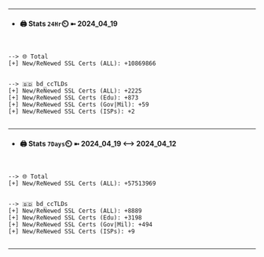 

---
- #### 🖨️ **Stats** `24Hr`⏲️ ➼ 2024_04_19
```console


--> 🌐 Total
[+] New/ReNewed SSL Certs (ALL): +10869866


--> 🇧🇩 bd_ccTLDs
[+] New/ReNewed SSL Certs (ALL): +2225
[+] New/ReNewed SSL Certs (Edu): +873
[+] New/ReNewed SSL Certs (Gov|Mil): +59
[+] New/ReNewed SSL Certs (ISPs): +2


```

---
- #### 🖨️ **Stats** `7Days`⏲️ ➼ 2024_04_19 <--> 2024_04_12
```console


--> 🌐 Total
[+] New/ReNewed SSL Certs (ALL): +57513969


--> 🇧🇩 bd_ccTLDs
[+] New/ReNewed SSL Certs (ALL): +8889
[+] New/ReNewed SSL Certs (Edu): +3198
[+] New/ReNewed SSL Certs (Gov|Mil): +494
[+] New/ReNewed SSL Certs (ISPs): +9


```

---

